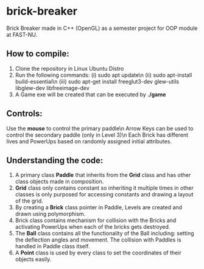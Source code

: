 # brick-breaker
Brick Breaker made in C++ (OpenGL) as a semester project for OOP module at FAST-NU.

## How to compile:
1. Clone the repository in Linux Ubuntu Distro
2. Run the following commands:
   (i)   sudo apt update\n
   (ii)  sudo apt-install build-essential\n
   (iii) sudo apt-get install freeglut3-dev glew-utils libglew-dev libfreeimage-dev
3. A Game exe will be created that can be executed by **./game**

## Controls:
Use the **mouse** to control the primary paddle\n
Arrow Keys can be used to control the secondary paddle (only in Level 3)\n
Each Brick has different lives and PowerUps based on randomly assigned initial attributes.

## Understanding the code:
1. A primary class **Paddle** that inherits from the **Grid** class and has other class objects made in composition.
2. **Grid** class only contains constant so inheriting it multiple times in other classes is only purposed for accessing constants and drawing a layout of the grid.
3. By creating a **Brick** class pointer in Paddle, Levels are created and drawn using polymorphism.
4. Brick class contains mechanism for collision with the Bricks and activating PowerUps when each of the bricks gets destroyed.
5. The **Ball** class contains all the functionality of the Ball including: setting the deflection angles and movement. The collision with Paddles is handled in Paddle class itself.
6. A **Point** class is used by every class to set the coordinates of their objects easily.
